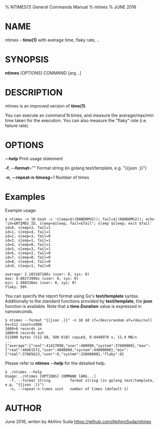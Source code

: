 % NTIMES(1) General Commands Manual
% ntimes
% JUNE 2016
# NAME
ntimes \- **time(1)** with average time, flaky rate, ..

# SYNOPSIS
**ntimes** [OPTIONS] COMMAND [arg...]

# DESCRIPTION

ntimes is an improved version of **time(1)**.

You can execute an command`N times, and measure the average/max/min time taken for the execution.
You can also measure the "flaky" rate (i.e. failure rate).


# OPTIONS
**--help**
  Print usage statement

**-f**, **--format**=*""*
  Format string (in golang text/template, e.g. "{{json .}}")

**-n**, **--repeat-n-timesg**=*1*
  Number of times

# Examples

Example usage:

	$ ntimes -n 10 bash -c 'sleep=$((RANDOM%5)); fail=$((RANDOM%2)); echo "id=$NTIMES_ID, sleep=$sleep, fail=$fail"; sleep $sleep; exit $fail'
    id=0, sleep=3, fail=1
    id=1, sleep=4, fail=1
    id=2, sleep=3, fail=0
    id=3, sleep=1, fail=1
    id=4, sleep=0, fail=1
    id=5, sleep=3, fail=1
    id=6, sleep=2, fail=0
    id=7, sleep=0, fail=0
    id=8, sleep=4, fail=0
    id=9, sleep=1, fail=0
    
    average: 2.103107186s (user: 0, sys: 0)
    max: 4.00273996s (user: 0, sys: 0)
    min: 2.480336ms (user: 0, sys: 0)
    flaky: 50%


You can specify the report format using Go's **text/template** syntax.
Additionally to the standard functions provided by **text/template**, the **json** function is available.
Note that a **time.Duration** value is expressed in nanoseconds.


    $ ntimes --format "{{json .}}" -n 10 dd if=/dev/urandom of=/dev/null bs=512 count=1000
    1000+0 records in
    1000+0 records out
    512000 bytes (512 kB, 500 KiB) copied, 0.0448978 s, 11.4 MB/s
	...
    {"average":{"real":41427898,"user":400000,"system":37600000},"max":{"real":48461571,"user":4000000,"system":44000000},"min":{"real":37805623,"user":0,"system":32000000},"flaky":0}

Please refer to **ntimes --help** for the detailed help.

    $ ./ntimes --help
    Usage: ./ntimes [OPTIONS] COMMAND [ARG...]
      -f, --format string         format string (in golang text/template, e.g. "{{json .}}")
      -n, --repeat-n-times uint   number of times (default 1)

# AUTHOR
June 2016, writen by Akihiro Suda
https://github.com/AkihiroSuda/ntimes
